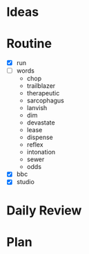 # Ideas
# Routine
- [x] run
- [ ] words
	- chop
	- trailblazer
	- therapeutic
	- sarcophagus
	- lanvish
	- dim
	- devastate
	- lease
	- dispense
	- reflex
	- intonation
	- sewer
	- odds
- [x] bbc
- [x] studio
# Daily Review

# Plan
